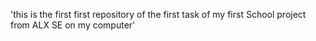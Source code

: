 'this is the first first repository of the first task of my first School project from ALX SE on my computer' 
